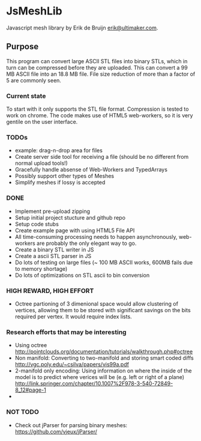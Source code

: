 JsMeshLib
=========

Javascript mesh library by Erik de Bruijn <erik@ultimaker.com>.

## Purpose
This program can convert large ASCII STL files into binary STLs, which in turn can be compressed before they are uploaded. This can convert a 99 MB ASCII file into an 18.8 MB file. File size reduction of more than a factor of 5 are commonly seen.

### Current state
To start with it only supports the STL file format. Compression is tested to work on chrome. The code makes use of HTML5 web-workers, so it is very gentile on the user interface.

### TODOs
 - example: drag-n-drop area for files
 - Create server side tool for receiving a file (should be no different from normal upload tools!)
 - Gracefully handle absense of Web-Workers and TypedArrays
 - Possibly support other types of Meshes
 - Simplify meshes if lossy is accepted

### DONE
 - Implement pre-upload zipping
 - Setup initial project stucture and github repo
 - Setup code stubs
 - Create example page with using HTML5 File API
 - All time-consuming processing needs to happen asynchronously, web-workers are probably the only elegant way to go.
 - Create a binary STL writer in JS
 - Create a ascii STL parser in JS
 - Do lots of testing on large files (~ 100 MB ASCII works, 600MB fails due to memory shortage)
 - Do lots of optimizations on STL ascii to bin conversion

### HIGH REWARD, HIGH EFFORT
 - Octree partioning of 3 dimenional space would allow clustering of vertices, allowing them to be stored with significant savings on the bits required per vertex. It would require index lists.

### Research efforts that may be interesting
 - Using octree http://pointclouds.org/documentation/tutorials/walkthrough.php#octree
 - Non manifold: Converting to two-manifold and storing smart coded diffs http://vgc.poly.edu/~csilva/papers/vis99a.pdf
 - 2-manifold only encoding: Using information on where the inside of the model is to predict where verices will be (e.g. left or right of a plane) http://link.springer.com/chapter/10.1007%2F978-3-540-72849-8_12#page-1
 - 
### NOT TODO
 - Check out jParser for parsing binary meshes: https://github.com/vjeux/jParser/
